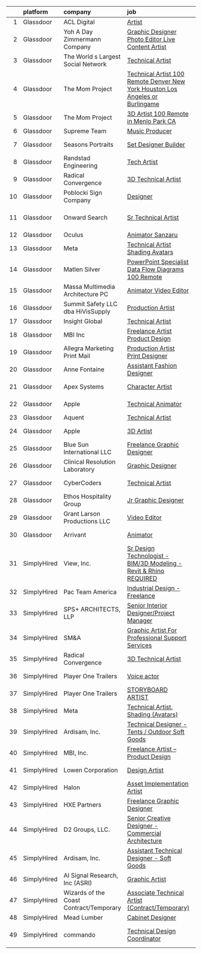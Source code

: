 

|    | platform    | company                                 | job                                                                                                                                                                                                                                                                                                                                                                                                                                                                                                                                                                                                                                                                                                                                                                                                                                                                                                                                                                                                                                                                                                                                                                                                                                                                                                                                                                                                                                                       | update_time   | location             |
|---:|:------------|:----------------------------------------|:----------------------------------------------------------------------------------------------------------------------------------------------------------------------------------------------------------------------------------------------------------------------------------------------------------------------------------------------------------------------------------------------------------------------------------------------------------------------------------------------------------------------------------------------------------------------------------------------------------------------------------------------------------------------------------------------------------------------------------------------------------------------------------------------------------------------------------------------------------------------------------------------------------------------------------------------------------------------------------------------------------------------------------------------------------------------------------------------------------------------------------------------------------------------------------------------------------------------------------------------------------------------------------------------------------------------------------------------------------------------------------------------------------------------------------------------------------|:--------------|:---------------------|
|  1 | Glassdoor   | ACL Digital                             | [Artist](https://www.glassdoor.com/partner/jobListing.htm?pos=103&ao=1110586&s=58&guid=00000182fd04d6aa9121b5018a3c50fb&src=GD_JOB_AD&t=SR&vt=w&ea=1&cs=1_f8a9a19e&cb=1662102329375&jobListingId=1008101620931&cpc=9908D8D4413DBB8A&jrtk=3-0-1gbug9lmdklu6801-1gbug9ln1g2f6800-1e1e6a7596bc3497--6NYlbfkN0Aba5oU64R_O9Kj8y6RMdSSFXuPwn88DcWu9IRDlipDHjxHIIFB0atBqVJ04z1yB38sNRUaQYWnAKEphvg7lL8lXO8IqVxt434Q98Gc7yrsNslHBsmIeBGPsUtenThiWrPmLMkW9YCqY3Q5tb6FPlv2NuSf3xHOCUjiliOOPcFCEuAxpymEIeR4hIwIZU5-Q07HVi_53RtFGiZHJfHbkYqMgILgDVGecQBTAou5--i-XjOm0uL3JzvwODQT1nqeBV4-LarQFBJfwuiLgMutuiSNpLq8V0ud0BQfKoiO1b6JI3AGKkWtW1-DxYPm70ADT0B5I9FqUJiiX8jqPWgAzd7GTCysMLok3jvG_pbD19YDDe-1nYDD4qmOVNeF08Ak2nzDn5S2sTdOqpijThNnfr1elkWdA2MyQQ1kpDYJDHXJ0BHvGahCGYTub_JTWtY31C9fBzktHc7kEhDF7uRqxJOcXHVwYZuJuA75Sfh913M96N71x0wkYTN8)                                                                                                                                                                                                                                                                                                                                                                                                                                                                                                                                                                                                                         | 3d            | Remote               |
|  2 | Glassdoor   | Yoh  A Day   Zimmermann Company         | [Graphic Designer Photo Editor   Live Content Artist](https://www.glassdoor.com/partner/jobListing.htm?pos=129&ao=1110586&s=58&guid=00000182fd04d6aa9121b5018a3c50fb&src=GD_JOB_AD&t=SR&vt=w&ea=1&cs=1_09eac9c5&cb=1662102329379&jobListingId=1008092127841&cpc=C4A69CCDBB3B9599&jrtk=3-0-1gbug9lmdklu6801-1gbug9ln1g2f6800-97c04bff3b3bab67--6NYlbfkN0Ae6Qmv8rNb3d5rEsMPL_plhvilYeiJERi7JqghURwQ9bq2mHgMGRGP2iYP1nqVQ_DIMryfs6BR5EyRixQCSfQQ1MuICmH795knzpaBdGJ9kSIKAtOkBBd-jxD4vAb_KigNpgnSCuBybEGJIMe3pDshcVyifdrpJZTLOeu60HVqNcceI-_ovfmS-PPqng3R_EFl_2u8YclfRaPhOcRC7aVEaznqteHlH9wM5-FfJG1xkiMawqBgtK26TbhzQ641l8B0CQ-rS9gm5nouloz_ulvSw5sth-Bv19Li1VCO5uPaNQvjDF3yeeFuBi_qybjDQyDqE1k5RYp9SOw6UElRICsxUSheNnTYJdv9giFhL6_Z6SNKQfYylpphELirsvl3zFX4ChCNAC191GN4bIC2II2a8UnUJpu8362AOjw0PmrBcd0wdy7bthaRjZv6bbs1ozrPe0tJLGqyFLZ8GFId1f1ObHoM8qnX2Xo%3D)                                                                                                                                                                                                                                                                                                                                                                                                                                                                                                                                                                                              | 8d            | San Diego, CA        |
|  3 | Glassdoor   | The World s Largest Social Network      | [Technical Artist](https://www.glassdoor.com/partner/jobListing.htm?pos=122&ao=1110586&s=58&guid=00000182fd04d6aa9121b5018a3c50fb&src=GD_JOB_AD&t=SR&vt=w&ea=1&cs=1_92044064&cb=1662102329379&jobListingId=1008088590376&cpc=B101C867B3EF2D75&jrtk=3-0-1gbug9lmdklu6801-1gbug9ln1g2f6800-ac709270ec9752f2--6NYlbfkN0DSgjPPcnEdvoK3uuxfISLALE6pB1FR7YSHOr_tSg5_QGIhoz_2VqUepdcKLBLI_zS0AWypoy2BMMRWGcqLxTe9PUqkKfTtlwC0MWpLKYhknSktIW-FboZrbDW7_7Kh_HZcAkLkZKl5CrxtjFQiH2m6a42lAl4G5_jvSvzTANVPFHlNshHvVWe8uEMImcpevNSZT8OPxARafUX0neAJXiXZPg4nHmSIfkfXt7MQh3vVZlnXWKDXeBTTP7WN3bMH74PsGG4b_KuDv7OZYV2m-fuDpjZMqYSNreaE8JwTJDuOTFuq5R6mJbmtO_mLFl2MDywWihsY7siMeOmkJOk4wXeHvJ0fLtZ5Eajl9q_iqRqz2DH5P-WmlZuDQTtpR1P1xVTFZbln0N68Z4Xv1Sl9xy2V13wEPdAV5rPHBLc7_-75wF4JSwrKy3KTlFT2ACSBjN-y5uxr5kglizA02c2XUa12huv3HFsiQI2PEO1zpQyYMTWmkDLg0gvNjxmXZWE3xrXfYe6DJj3tEML0WeJuJ4HzTqPpEzmoO-28pJhfBgSlE3nQP3PP5VXxVByi-lDH2kmC0y7VfWGB-RIj1rJ9Pcin)                                                                                                                                                                                                                                                                                                                                                                                                                                                                                                               | 9d            | Houston, TX          |
|  4 | Glassdoor   | The Mom Project                         | [Technical Artist  100  Remote  Denver  New York  Houston  Los Angeles  or Burlingame ](https://www.glassdoor.com/partner/jobListing.htm?pos=119&ao=1110586&s=58&guid=00000182fd04d6aa9121b5018a3c50fb&src=GD_JOB_AD&t=SR&vt=w&cs=1_2ba596ca&cb=1662102329378&jobListingId=1008086374102&cpc=FA84DF7EA1EC2398&jrtk=3-0-1gbug9lmdklu6801-1gbug9ln1g2f6800-def211a1335066d0--6NYlbfkN0BDp_epf89aHDQhKpPegNJQ_ldQpEFZQsM9OcONMGxWx6pU56EKHF58QjVdAUvn2gXbpX5DWfMJNO4kpapWWpE3dw2mRnYK8dMWuRa4JdVCszmjB7tOUk65xjV52BcSMEzn6JL6_0E-7pItqZZBZCKxa7CYYrfTKwGjmwminsvMnwzapH56UNRZoZbHfSN4uRwHLflIab6WlX2-TCAvd30YVNA52xG0AGscocELRzigp4lL7prr4Rj5ifqTT5zF8IgsHCPGGr7NZN0MZjjIyIedR-uuhkeqS_mF6yvtvEELzTtJUkziTmQgTNBOKwYR_bGJ4-JmXbbyuTaie7MOvrbB9AKdjF3OnvRwvkOfgSQ-5sOzDgR5_U-_RexhQOPYoi8Jqs2anAOa4whfm0ahcbCGXkpKc65cqnfli-xs8AZVfwsfBj1WCKJvg4_z-afWcVa_IrWbCMfsG08DKz4WbF6KoSwRUz6zLDpPU41Skbupz5PBdY-3Mbgt_4yFV9oXCdaLJCk0UFpMNGevEjUy-cPDJTkMbxyDyU-fCye-tNC5MB0maj-6zq0_WoK3P5IlYu8%3D)                                                                                                                                                                                                                                                                                                                                                                                                                                                                 | 10d           | Houston, TX          |
|  5 | Glassdoor   | The Mom Project                         | [3D Artist  100  Remote in Menlo Park  CA ](https://www.glassdoor.com/partner/jobListing.htm?pos=123&ao=1110586&s=58&guid=00000182fd04d6aa9121b5018a3c50fb&src=GD_JOB_AD&t=SR&vt=w&cs=1_b8b98a36&cb=1662102329379&jobListingId=1008102377815&cpc=FA84DF7EA1EC2398&jrtk=3-0-1gbug9lmdklu6801-1gbug9ln1g2f6800-99a50386500b7120--6NYlbfkN0BDp_epf89aHDQhKpPegNJQ_ldQpEFZQsM9OcONMGxWx6pU56EKHF58QjVdAUvn2gWCbb4iPylPCb40oRhLObA73Dzu5agUhwv28ctDaCesusQE5u8OWuwSsGbXFNG0CPuPg94BiiADrz4s2q0aI9FZ9835oNsExqZZ8uTkojmQUmQxAXKV5mgUM9v0GdqhdewuEuUKLrQfsxHMKHfH79GKU1fXNAE27v3n9PDbxWvCtJ4SOWd-gwiptyNRvdUSKYydnQbLanMFQJnBflEulP9iiG90HzaaI8zNpHIHSgL8BVEaTpp1dPoIw_OcEo96JjS_V7Lg_di95Nn0jfzyJzIHXsMWJIQ_q0ixsDhilx6JHz1rbd2771kAxjCVOtbY84bKygTPIpHyQEWpKjJNlX-RBtYaeTtM9CQWM-XiC370xJ80PA-WzXUqNjlUCJsJKHDjQ6hZYQfvZSQ1ugAGZpNC_YKj7YUQgh-lhbq74-2V5_QwfDQC4S9TYZnqa2TUqSQ9ek_ij6wAYBJQ88BqrRmcIhkIu8nAHH3F9ixDBUR3a-qaQDzAssJmxWs6bpIBz2k%3D)                                                                                                                                                                                                                                                                                                                                                                                                                                                                                                             | 3d            | Remote               |
|  6 | Glassdoor   | Supreme Team                            | [Music Producer](https://www.glassdoor.com/partner/jobListing.htm?pos=121&ao=1110586&s=58&guid=00000182fd04d6aa9121b5018a3c50fb&src=GD_JOB_AD&t=SR&vt=w&ea=1&cs=1_1d37948b&cb=1662102329379&jobListingId=1008097702150&cpc=8795CF9063CD573D&jrtk=3-0-1gbug9lmdklu6801-1gbug9ln1g2f6800-dfcd48b37307ff4e--6NYlbfkN0CD9h7rJ4YxeWzvZ2dje3pbX0R-62H51_x_-Q6aetH_bjKGl2NRlYEV_3Tq05FzPGUGY5lgXV1mVrD2A0FEPkYl7JCxLnE6B4D1aTUprn5NmZbK5QBwQw7BR9LxC0XmtW01i3nTa7itxPyBxrCydSmthd2Cy16e8Q6ENpGPJcV-HTpfgfPA-fekWeackzktsO9PM3nmXig2PQp_qeszFaYqHIc98GaSCYiKspeAyX8dzKvMSQxQMBo0Fy1WS8WPab-ifOZFtes7Tcdiona0TmFCrIJ-fl1G263RM8GrLzwJ3zKVljr1mT4FabrnWJ7N_LPkIu6kBWoFBHNGbkq4VDeSLp_dlC8SsuPrBMm-45AIszOR03ao0skN7uZNLMoV5xw6eJJSzd7b-s7d3I8y-3gZTExV1mGvJtBTcDdbH0Zsh85dcBtDe--Ej61JD83E10t9Mqr0EdPKlhe4EpZ4GTaOwowX9zVzjRfMKDDXyrBKqg%3D%3D)                                                                                                                                                                                                                                                                                                                                                                                                                                                                                                                                                                                                                     | 6d            | Remote               |
|  7 | Glassdoor   | Seasons Portraits                       | [Set Designer Builder](https://www.glassdoor.com/partner/jobListing.htm?pos=115&ao=1110586&s=58&guid=00000182fd04d6aa9121b5018a3c50fb&src=GD_JOB_AD&t=SR&vt=w&ea=1&cs=1_ecef0b9d&cb=1662102329378&jobListingId=1008105870363&cpc=7AD1D84939BBEEF3&jrtk=3-0-1gbug9lmdklu6801-1gbug9ln1g2f6800-9510fc66fc825836--6NYlbfkN0BzyIYrTMR_AjNKh_kvAG8N613gtHPANQ3sdLTkrtBd-xoNshQoLJljhiqWwQAjqLfsS3kpSkRlutQt7hOPAxWUMQHmj3oeUbH-SCSxPqns1oa5kaup8KMNxlx69UOJ7uJ2hj-rF_PPim3OTR-PhFo0rvDTUF1KX0eU3iZUzCbAiZg2d0_F7j74xDjUjVAK6ONeVTawX-SOGTjxZicnMYPyotosyx7NrU1z2Na4ukmelGKhBv7w-Xb5nqzCxSNFHLAM6UDJQnz_-ob4ugENu_upnytBKhVGN8NMM1Z6yn6EWhZ5I6M8nWmVr-Ma_JVqBzlgB90X9UZexzHgRIDAQEig5s1Ui_nVvIEaKZL-_N43wv0B2vYd0oZ2XOsO6be0rrgNOjZLJJ5D2VHh23qpu9pExb-rZDiqtqgFwFGwvWz9JJjy2JswR40-gJk6Xy07mn172uB5V-FfJztsOfE8GFE8InEnqYwqvlD6ZXX0mjbtA7YtbDwndwG-n0ZD-nfw0E4%3D)                                                                                                                                                                                                                                                                                                                                                                                                                                                                                                                                                                                             | 1d            | Sacramento, CA       |
|  8 | Glassdoor   | Randstad Engineering                    | [Tech Artist](https://www.glassdoor.com/partner/jobListing.htm?pos=124&ao=1110586&s=58&guid=00000182fd04d6aa9121b5018a3c50fb&src=GD_JOB_AD&t=SR&vt=w&ea=1&cs=1_8ced4637&cb=1662102329379&jobListingId=1008106187848&cpc=7F6F94E2229B3AB5&jrtk=3-0-1gbug9lmdklu6801-1gbug9ln1g2f6800-f366e541930d1bd7--6NYlbfkN0BDx217eft1lC7uqItkaModCFPNh_e0lnHdKkvEJecXwu4gIqA7CFTnvSYR8MShG5ZcSLjw79bpDEyNtFCh2lV0QKEIGPyIToWzUngx8TOqu761sETHLhm-p21WDsfE3kQbaR7Ki5QDKtuBQwSuqmlOkcWcOPtosII78uidkQeCd9wgMLZ_Tyso08XOECS2IphnRI79uLAK6FrwnE9S-ICJmd-4RrHDc-SahAucciAReBSGZs3SusvvQcktYSH66C181dY1O74oQT14tbci3zKa24DZ01_m3nCUe4AQCn4asva_3hPktzR16JOu8yWEx4p_G6gsvMClhhGlC7bJj9pjg_mFVBk5WjxMnDLSKNg-OPkiv9zjLt_0xfSMP4QPVXfy-ZR0pvt7Vs8I8Jb2OrsIj63YLowoQ0CWjKawUexfHvtdHz0DwKozMqJbLUm1CbyUGXlgBHVT06Pcke_ni44ZuPthUmmGmCctkEay44ljXDntjmw0QDuk2LphAw1Cyok9_xKxsq2eTNzvI3Issq56pL92fZGayw--72ZvGPLpqHbeXafrp8x9cz2G78bRkhapscZdRw-X8mE5hdPtUGQP4TyLTxSLCHqiQel24GMHMlcTGLsEDv-o)                                                                                                                                                                                                                                                                                                                                                                                                                                                                                    | 1d            | Schenectady, NY      |
|  9 | Glassdoor   | Radical Convergence                     | [3D Technical Artist](https://www.glassdoor.com/partner/jobListing.htm?pos=101&ao=1110586&s=58&guid=00000182fd04d6aa9121b5018a3c50fb&src=GD_JOB_AD&t=SR&vt=w&ea=1&cs=1_87daf9aa&cb=1662102329375&jobListingId=1008097066658&cpc=8A61375D2B69A28B&jrtk=3-0-1gbug9lmdklu6801-1gbug9ln1g2f6800-a7612d726cf5865b--6NYlbfkN0BzyIYrTMR_AjNKh_kvAG8N613gtHPANQ3sdLTkrtBd-8IxFHTpUoltyjy1tpNRjPPxFEkWYV2Yxc-eV4StwXrz5_Po34-jnnJ8neRkcOOMurvGINYfxWdOjrt1Sh_fj-QrliwDMAMgMGKSZ7qj4Jr6xrIa9tka9VuIljn4xbhiNJgbZE4PjBggu8sVHCNB-g3eGfHSXYlukIvSQ6NQ6dW_R9vt93MbT5DBVWmx0kVahz2cwVwiltvNP5mQT2x-E96dsbT3J2tXgZCwI83sj0Kcf3CLr_GScbAHij3qvTErE0m8YphWCLRXcUvtuJJhXrQEBOHZfVK0DOFXju2rHOVIUHQQ_tP0bPBTOTZdDwAe9DA3VQuJHFSoI31SqBfb4lGhHeQ8iFQvQFynCDJynCAOIwWiOla4EhFRcnrWYwBsCBuVF4T9yReeo_nX00TwqS7E9irAOs33FYpZu2sCn1Z7-2W9Kp_axYbc8mg3J2vsPUcObtWJ-x9VeN5yOVn0xAfQ1ywTX9Yw4g%3D%3D)                                                                                                                                                                                                                                                                                                                                                                                                                                                                                                                                                                                | 6d            | Herndon, VA          |
| 10 | Glassdoor   | Poblocki Sign Company                   | [Designer](https://www.glassdoor.com/partner/jobListing.htm?pos=114&ao=1110586&s=58&guid=00000182fd04d6aa9121b5018a3c50fb&src=GD_JOB_AD&t=SR&vt=w&ea=1&cs=1_15dab37c&cb=1662102329378&jobListingId=1008111668471&cpc=87A0A889578C8297&jrtk=3-0-1gbug9lmdklu6801-1gbug9ln1g2f6800-fcecea5eba10ca9c--6NYlbfkN0BXCZV-KRzhMLlxAx6izDqEqkl8bWjSU7a2fiecOAOOEAZ3HWtV-ZvR-Bk1CAb8TPxH3hvI8G_kePG1n-W5miVeRDlxudDAjW21b8MzPfnnQCVfJunfwDA6-UP0zz9ecMsEBzf3WghuNrGXZGEN9E-zcatb9Thouh018oYnmj8uh47G1Rt3itXvD7PrLtkU7CRqg6ZoeRpPN0WFUNoHfENxLDIAxnOK5zD7YHRSKkxhl7nzBlx2RywSu4LozfkY3ZrYXKGsOxjtcuR44GrNLTKgf3yKsl_Xh3yOHlwBHT_FG6Eetc2F4nvCLr3aAVeyBrof5HJUwIO2YEGjtb2pwOowtglqGN9nYJ2ohklJPskxmeTLMKdCfMQ5ea_M77uAqPqwlOzODuxRtSrSJpzUBax6Ht0Ic39kykPDIcVU9aiSNM5xetCUdvFKq4qQHTwf1TQVe_acJ79Nx85DjkwWgD0Akyrlfxlm3PIBErqjhGO9g1b6F7sUCmoCW7IY4aJ5rP0%3D)                                                                                                                                                                                                                                                                                                                                                                                                                                                                                                                                                                                                         | 24h           | Orlando, FL          |
| 11 | Glassdoor   | Onward Search                           | [Sr Technical Artist](https://www.glassdoor.com/partner/jobListing.htm?pos=126&ao=1110586&s=58&guid=00000182fd04d6aa9121b5018a3c50fb&src=GD_JOB_AD&t=SR&vt=w&cs=1_23f55d77&cb=1662102329379&jobListingId=1008093087405&cpc=32EE424DE2B657EB&jrtk=3-0-1gbug9lmdklu6801-1gbug9ln1g2f6800-e069c3bf962321bb--6NYlbfkN0B7YoEZZ2QAGDyEGGmBPAUWSHc1Mt3sMCn9FehKcWA3w0R0aH9tn_iPRcrT6N-MqNR_QBq8mLCFUF1l1maZCsb1MA1EKVGdfW6OHV6GOKS82Skj1s5qDcqUZBSvLsabV09iU_kUm5S794ae947XfUuEoN8Val-Pnope539mSKyswMI6PzexybTQHCh6dlh7foiDj97DJdwqoI65lhTfGKSNLRU5KsGsO91SfqxfuLbmuE-twVkiqccM3akLgT728LuPVmam-NB-RrEX2IfqvAlxe1WhBeX6yLv3QSVN3QhA7UhMV6wAx-r1Ytnt8W13gAmUQjtvTqX8a7coKdRRcfOT9nmDqJOiQdAsN_U6pQ5EbGURIF3elFsvHYWweE0KimR0p4OJRHslBSPCroO3BquvyhuAxXrag81Wt4JgmYI04qgwUFmXu2eV_KBeR1f_JylIgAd9zIySJwQlQFEAxmTdVe8gNSLCSNSQWc-mnVPdFHLxgqqS4c0hwXsHjgRrom7yW_CrlCJo1XxKY1D7j4fr3fcoryf4u8_yhlhmalFCDbKXBuL3iu90c9omCyPHTwm-MiF8zm1Gy7L2tj-OkucVUqu0lXbj8Up3Cg2dZviWnwEaBL68QJ_I4kWqyeicx9Gesyqz-gEW0Ovn4k3gStPf2SwdrAph9EUk2HuThxd4CdXjm_9ozcsN8ODzs6nk44HcMS0IrMSOUDYV4PHISibdWC0eJoA_4RXx5oUo1fcAcLSHJh0C8P5F3IkQ-RU9igvc7ZrVIB7QSjHcF1SqSDG_HbmPPdFYjO_IGDQpAJ7fs07E0irS3i2xe_WcQrJ4ovCrGblu0XHuPDJPvDEGKtUTMzKnWFPqBVF2eHNH7d0HN_fgdjzVSDaBDbKdiEniE2oE_wNcHUbUXPUUh9p9NVN0kQ5Gf2kvdWeKPN6GlbzXZ7vCrvgBdAZlnPDRRZhvInM_NTy_2KSzLb0ViWJu-PtXHqdAH7nqglEO3je1E9BrkQ%3D%3D)                                                                                     | 7d            | San Francisco, CA    |
| 12 | Glassdoor   | Oculus                                  | [Animator   Sanzaru](https://www.glassdoor.com/partner/jobListing.htm?pos=108&ao=1110586&s=58&guid=00000182fd04d6aa9121b5018a3c50fb&src=GD_JOB_AD&t=SR&vt=w&cs=1_00ec9c53&cb=1662102329376&jobListingId=1008107989369&cpc=9DC6E4D8324653EE&jrtk=3-0-1gbug9lmdklu6801-1gbug9ln1g2f6800-75245e87e8db6e8c--6NYlbfkN0DYl4UJW4r1Vl7FEn6T9F-rD9lpC-0oMJVSiWjK_MGUd8e8cHXcpv6KPyjLHZEfqkXwCrjci5IV6ZLm8kPtj3tr1HGtLjURCM6O00QyEjX0TGIouoQRA0h3IAyy6vhZyjWtYu8gn9rv4Bk44rb-dFTX5vcMkCRXyjuQ4w7-7ua_Nr6FAN2nFnxsTn2pw6Xn22NCKxut-gUcDb7v5s2hpcemrpCXND6BKuuCyTLSUOAWBg_IhIc0WKD-uxezUaBPaYjhIGC3hCtOM-7vAsvNtKVsB6dlCT9Qy-_kfqHDbPDUom6bDCo_z1lI-rjKriIeiGQWL9BFivEeLP10ed8M9aOELCFyvPn-wZIB9mq_LcXPvS-t_eKg59g2pS6s4Rz8HgBgflGTwi1xBES2h0VPLMRBBmS3O0F91PJEk_pIEKi6ipVf-QXDmuuWj91fDLKEgUedo9c3jV8D_b-PBspWQ-4mAA6FZlMySTfg6owWt6liLLzT5lfrpnzu7H7pbjDE5TMfgttdTeg2K6smXFcMvyUQvdOsiDWV4GwKTQ_44MaoL-rntVmgnqJTBlwrIIaQKyYOzGk8WK6FrFO0MnABsvAZ0DnKxc2abqr1-3M65HMRD5E_zxC7zCxomQ92rL12GVf_-Vh5z-eMrwF99igQ4h4juJ7YoUfgZFh_asGN8BOJq6G294x98Ex4KaJjDl6eR5_lhES-pe0SvZ8rSzBPuzgdDZyUMcgaJfi2kr5lETA0yxxpbyKzFMuGelGteY3bf7ofKxzz4r_OAtAfKUOLqNb5MGYku0B8S-qj-oWTkZhWkbDJ-wAXl1tiaBX0Lp6KOrwf_6LuD-1JBRT7_K-gk2oCdJL8wH8Coys0lpg13VqpjRmmF74ulasLb_eFgZW6LTfhfz92y8kJhhcSiBdHOZt9CQI0-sjisboH5c2qg0EwdEXnlPL7bWAf82utTOkBp5v8dimAn2dbl-t7NMfpJUd-hkockT5Uaj-M6tvIXeOqYtTTVZPGCR3WyFJLXtEPB9NgsEBfgtqZr_bT0ShBUqXWGLMLYfHFaa3F6J05Ts27KBcTx6l2PZKc)                  | 1d            | Remote               |
| 13 | Glassdoor   | Meta                                    | [Technical Artist  Shading  Avatars ](https://www.glassdoor.com/partner/jobListing.htm?pos=104&ao=1110586&s=58&guid=00000182fd04d6aa9121b5018a3c50fb&src=GD_JOB_AD&t=SR&vt=w&cs=1_018e8a27&cb=1662102329375&jobListingId=1008104919858&cpc=FD1C1DA32C38CFA7&jrtk=3-0-1gbug9lmdklu6801-1gbug9ln1g2f6800-f15d80185ea8b6cb--6NYlbfkN0DYl4UJW4r1Vl7FEn6T9F-rD9lpC-0oMJVSiWjK_MGUd8e8cHXcpv6KPyjLHZEfqkWmIihMCJXc31fMADfN0gJ7IUkPxhTp1nyQtrbvzomRIl047Bd7eGennDhYyBKwa6LFWtvklSdcE7P7hOAfvItVNb7U6znhKcTIS6fI4UQgWLG352V_IizaADTTqeeBU46CHtIxToHsssgEjn0arpun4pIzUKwDzyU3zT0FzyKtwaG5dyUe3sD7Hatmyyecgtv_x3bNX_VsSGFGAXgeDGc3oYNtJXepKTj8FnjHn1u2HmyVxs5XBWiXMBfk2dUHiYY8VWuRGLGLvpXHpw4fA4FQfvW70qUPydj851-rfQRKhFi6wHKmHzRh_oHX9giyqI-l3FDjGQTpUbx7_s-R9tERFSfJrzydza5I9pT9hdX6NZcCIYfk6QC80G6qJDiS_L2ldbKaT7_v8MT4b9TSYJvPV7lN3FDzyyhR6j9NdEU3AeyGPUFOnIx8JuJwYiIV4A3XaJqrTO0R_3WW5EUnL3BMi2LHpMgtxgH5ZPW3slRwqDLuPqHF-DY8uUtEs-o6yic1SawB4haZXGgFsTQZU94rgM-OT946x3un-IX7b2F3S6r43MsBS97pS-fJj82s8dwqzMzYuBPcl-xCZ1HYv8iOpNV-NTKqGbSt3Lm3fIE_RA2VYZKis5cjkNzo7elv8kWrKRY6AnfhRTQOXjS7PsFDwHFvo5CALH2XXBPDh4tabhL-nbEAFtMaSLig85D8kPD-fsrlyiBaIiO8ffeedSWrD3O6Pbn0sGYiU_eZ0SAuuhC_WoZYA94xPRoTdlXkdtxDTXVWu8B4wg9gOELKgn9pZl8KWmNknbY8sAa1jF9ucxpsdQU7RnwX_KfNK27YsSwAWD_0Wp0vxdI1c2LRSX7uWQ7hfC0f6urKs9S2BaWk1qAW3BS-2hr7OOKmEyl5MB8OqYq0qS61KfG14Nz3UxnOjZZibIDkX_WnBCAOcpFWwbPaLetk1JLpwtaKHNZ4HJPzGtlKYS1NnpD8z9W_6ciCnB99jrRhcSlSqtuJnRdL4HaItHGBNec0) | 2d            | Remote               |
| 14 | Glassdoor   | Matlen Silver                           | [PowerPoint Specialist   Data Flow Diagrams   100  Remote](https://www.glassdoor.com/partner/jobListing.htm?pos=128&ao=1110586&s=58&guid=00000182fd04d6aa9121b5018a3c50fb&src=GD_JOB_AD&t=SR&vt=w&ea=1&cs=1_1e12f0a8&cb=1662102329379&jobListingId=1008111947799&cpc=FA84DF7EA1EC2398&jrtk=3-0-1gbug9lmdklu6801-1gbug9ln1g2f6800-eab16866fc9fba4b--6NYlbfkN0ADTliTSg4K3aDxe8vkHVVj5ml6bx8ND6Ab8oliGx3AtQak9O875La2bFZ7Jqdg5u1hR0ihtLqLktPYrQiowh77RCG3FAjsIf-2PZJZy6EJMInafb7bSdZVoH8o2-4b7knh73t0ueW9YDnYPdD--61Kp3l6F9SI5YvNitKsuKWMbzzzb36HDkdMdWifUm3deedFxCdtNkIFkodyvYFlMZGCCbaM8rlLS_SvlypzIBwdnhjkxkNaJHr9jc6TUl_BqlLF0GJraxWmBDzb5r-gsMYc4t2VNOxJQjfmoRM4oNtiv_vRM4NQ9eO_oehPJTilQeixoiwptjxSorfQCTgBQjFjEcM9_Qx76DrVmOS21XMz8YZhU2Fcp4yn0WgmSCuMa59-Eeko2lz09w7KYEYs0ZGQoX_1p_evmmFYWzH_6qrJ4jQ8-6dM2nFlTdtqgchPXO9GRBdPadj_sRy6dd8JObr5OVQ3ty2yKCtBjlle7v-CxA%3D%3D)                                                                                                                                                                                                                                                                                                                                                                                                                                                                                                                                                                           | 24h           | Charlotte, NC        |
| 15 | Glassdoor   | Massa Multimedia Architecture  PC       | [Animator   Video Editor](https://www.glassdoor.com/partner/jobListing.htm?pos=102&ao=1110586&s=58&guid=00000182fd04d6aa9121b5018a3c50fb&src=GD_JOB_AD&t=SR&vt=w&ea=1&cs=1_b594f95a&cb=1662102329375&jobListingId=1008104165105&cpc=A2427AB37E1672F3&jrtk=3-0-1gbug9lmdklu6801-1gbug9ln1g2f6800-b43e86e54e30cd57--6NYlbfkN0DfT50k-6Tttde15Xft-J68fYcmkqzh-Io1KdUV8tYijhztk3maBxhvwVlFoWX-B8ws7zdGOu-pTKNBbKybMxEZ5GYX1LmrB6FCfZHm8yBqaRexsKfzf3gz0ffAqeS6TUyIaocru42usdG9PwGBeSIigFd5AaPO9fwpnGkRa24qOjxnYwpnsyvjE2zMmhKviA9UfWtFy96_4bDhtWrOqVUMw6kMcx5umOXly-2NDBKAlVdtcQVvSgJ_zYTHQ7Ga0DuAqVWnaWsj796NLzqaYHeoN0ahZPoLZEGz49pbUQ0nGnpI19DIFabNgTn7-UxEp7Za6-ok_39GA7LhjAD0LFO-FdL8TSdl44GBejxXzncHiaa7ym_YUzzHgMeUet6Ajd7xmzacvhhD1x9VjDgX5cErAlrB_7zKLr0dIHqz8G53d1Xf10HzBFwgNJ0RNbtUMGS6n1D6DDWc--12waicxa264pz8RkQeh6oGjVpA7Mgml4WvlFA5nDAAs-ppnnZxLqseKLKeHcApCA%3D%3D)                                                                                                                                                                                                                                                                                                                                                                                                                                                                                                                                                                            | 2d            | Neptune City, NJ     |
| 16 | Glassdoor   | Summit Safety  LLC   dba HiVisSupply    | [Production Artist](https://www.glassdoor.com/partner/jobListing.htm?pos=107&ao=1110586&s=58&guid=00000182fd04d6aa9121b5018a3c50fb&src=GD_JOB_AD&t=SR&vt=w&ea=1&cs=1_13bf21da&cb=1662102329376&jobListingId=1008106889636&cpc=973E6D846143997F&jrtk=3-0-1gbug9lmdklu6801-1gbug9ln1g2f6800-bc110fdc10915334--6NYlbfkN0C2ruSLbldHgJRxGqX58M4ekFWuaOJ1Xy3nZgzYPyc2K37hwv1yneRTfOEHp94mn57EHpenAjb2BOJ95WFGFlqswY_pODs7TlC1_Gve-01pPPay1qsh_0fMI7cKRpPfDpc_Te51mj40z9S4jY1ovMlUSt8dv_9dBy7r9a97gCmHoO5X2T0R7AZjar_N87aar5Bu811PtlNTAZ3CIO5Ke5sjZ_-_eOM7HTOWyWmvkZ-OuJkt1_9uZmL65p38iCWf9R0eG3cA1YyZZR0LlQz5goFM3TQTJgahm3yuqlV8Oph92lAD3KnitP_Ec8blYEqBW2CpEs0BLIeOXJscc8B8iF0ycFsm5l93xam55YuJheeALUHltpxFjI6TQNs00BjLznJshpNB8UR5r9t2l3cfmAC_9x43EwWY7fskpo_CBA5s3d9-ZmuGleRoc1C6FjJu6oYW9H58E-mMlr5bWT_cCzD_E974t0UXNpvxUfjQeR3bsU5Suv5lqLab22zFNJTnuopN3isoDHy2cA%3D%3D)                                                                                                                                                                                                                                                                                                                                                                                                                                                                                                                                                                                  | 1d            | Brooksville, FL      |
| 17 | Glassdoor   | Insight Global                          | [Technical Artist](https://www.glassdoor.com/partner/jobListing.htm?pos=116&ao=1110586&s=58&guid=00000182fd04d6aa9121b5018a3c50fb&src=GD_JOB_AD&t=SR&vt=w&ea=1&cs=1_77b9211e&cb=1662102329378&jobListingId=1008089017679&cpc=1CBFC3E34E2A31FF&jrtk=3-0-1gbug9lmdklu6801-1gbug9ln1g2f6800-a7fbde667ab2a6fc--6NYlbfkN0BKkHZu3wF05EeDimN_p6sYpKCMArvwa95YdH7UpkaBCuXZAtggzO9lGKJZ-EjBDGEdbzM3gPxmlHuICIvOs2FJwMgv4uDhyZtWA_QXg6qexwF2Un89w_ZzG1o_phHsJbMCWJ0eaglmcYnIpDVJcUYPOdMFv_0U6dWcDoK4LiIZ9RnNRVmPJZ3cBoofKbpM5IrSCfBRK-7tbkszgmg_oKAW_IqEXOT9nnzvS9bHZIAUGqRQTF0e4DD8_5c1tizdZLKILXM6zpM-cpTJwo8tXUDrbUyYAgecJak-fbS8i8xzjDJMjX1w3-et--xXENd9zvPeUxmmEDTpNAccrpTSsdPJua5XhUlBw773x-9lU5jlSkEC8VoUvAbmBwtyfTmCjCx6S_FHW1PxhYbLrKjIOVaPgS_U9Fs4BpMCdrcKiYYCCSm_5RM1p7zqs8gJf7m_VZE8oHga-PB-HznuvYZED_DAeMhttFN4fbZmbmZieev4s8ryYtkutSnk0BLbxYCeWuo%3D)                                                                                                                                                                                                                                                                                                                                                                                                                                                                                                                                                                                                 | 9d            | Remote               |
| 18 | Glassdoor   | MBI  Inc                                | [Freelance Artist   Product Design](https://www.glassdoor.com/partner/jobListing.htm?pos=106&ao=1110586&s=58&guid=00000182fd04d6aa9121b5018a3c50fb&src=GD_JOB_AD&t=SR&vt=w&ea=1&cs=1_6677251e&cb=1662102329376&jobListingId=1008101580326&cpc=A65DF3A704A48F9B&jrtk=3-0-1gbug9lmdklu6801-1gbug9ln1g2f6800-b7633cbde1c752a2--6NYlbfkN0CKNvdBtBh9SnuMcnkEvhJOJZTsmZHyY3ybnWicrfIHv0JKM-AL0T01z6wV_cF8x5BYHsZW2gwamY4tui62QNR3-4HyR2sZc9I8SHYvoPMbcAli6EhPoEUDH6zGcXrnjKGNwKyI0HBwDbgVDHQMfVYV_2ygCR8nh0wSgGQx_mOkUpiBJWQ6Ww-MpQAYbOpIvzyDQacY8kQrgno2O8Z9_tHKf4j2WVNWzIX-jHidTvfl_XoFTJzHFiy6BsnjHldDg8mkhU5RssROR-Bs-p4MHmd3vE9fdxEwQqHRJH0-Iej8-lOOidDi2B-KqjFIOYtnLqsBkqtEqlzuHqIEYXgn_s-Gf83GLRNkdY0rpLqCF29CKrsYBIllWRjFDwYE0gxg_PE62XM7cvOW8hYBpDjwfojVQj6M6jbTuxf585Rk15gBaR8e11eZaHsFzEo6Yyqhi-fbsIQ7a0JkarVAtKOQTnjT_mmlbHA9YMlxqdX5B_CjX_kzNnGB2ZG0f_0cKcBD7D5jCxHWjph0Aw%3D%3D)                                                                                                                                                                                                                                                                                                                                                                                                                                                                                                                                                                  | 3d            | Remote               |
| 19 | Glassdoor   | Allegra Marketing Print Mail            | [Production Artist Print Designer](https://www.glassdoor.com/partner/jobListing.htm?pos=105&ao=1110586&s=58&guid=00000182fd04d6aa9121b5018a3c50fb&src=GD_JOB_AD&t=SR&vt=w&ea=1&cs=1_e65e70ba&cb=1662102329376&jobListingId=1008106361715&cpc=D39918EEEC7506B0&jrtk=3-0-1gbug9lmdklu6801-1gbug9ln1g2f6800-3263a07095eaf662--6NYlbfkN0APToHrk7ILONyRglvlT3LJMO76dZGJsKlG8WQjsY8CqzJJDeCOMXQi4vixqG5qP6aga4NEBPsT7T66fgRb1qubvyeUh8nFP5P_QBPNOuI9w_bCgZxI2LGfI0oAzBXdwoeA9oP1J39Roo-gZeEhJWN7z_iX-7VQ45eKwsBkCNRyO7VtMcEWWJq2RaQTz-agZp2OweVDqIGz94f9YRlBJfJnMBjnH5K0ycoSLxtmCuhlgwyzI6YqojIamCB6f1MEjFAt5P6zd3n0s9k2sJtjZT2TvnihOMp9mf8Vr1OHtTpq2VfBgt5CASs6nBLMyygFHe0z7QHppluKlXv3Y2PIRDWYPVbkkw3K62Y4ZmD_jfJA0cDdpwG3lFfd-d-kCjNa3wyylEWQ6hHZpyQrSP185U_3ibGnkSjobfuI7cjCcLfRXJnBrq6osFSiKmLv1P48XmyIzLd-DP79wOk_KoiEzn1iWlAIkAMxkXWOVz5qRQ1tr6xIInjJaH7JLGlDjPwvNdFk5Ve3bL5xNg%3D%3D)                                                                                                                                                                                                                                                                                                                                                                                                                                                                                                                                                                   | 1d            | Portsmouth, NH       |
| 20 | Glassdoor   | Anne Fontaine                           | [Assistant Fashion Designer](https://www.glassdoor.com/partner/jobListing.htm?pos=118&ao=1110586&s=58&guid=00000182fd04d6aa9121b5018a3c50fb&src=GD_JOB_AD&t=SR&vt=w&ea=1&cs=1_82f9d4c1&cb=1662102329378&jobListingId=1008110354817&cpc=654405A9B1E0A9F5&jrtk=3-0-1gbug9lmdklu6801-1gbug9ln1g2f6800-651200a2d9063835--6NYlbfkN0A1yW4rVUtORymw55mWH2MRd7jhOoBOAz3YZ9XiYGcR52HGAZol1zhF17ueCYP6PeEeXklCXoDQx7adhtheTKkThW36HS5HIuP7Swqzxe50xl7TE5xko6zE27nGpm_RdqSXr0GNY9aQXO-X8BaHRKxBy1jYGFxPsAZfw0BFjKKI4xBVe7cTOduGdpPoxhAGR_eD4dCf8aiT1Vu7TKnZEZYAOLzJZADMnLpqkp93-8EP3uQ28kd26KlzdtwyuGNGCaArZtJ-rZHHQ82txUqiMv_0ex_5B3VAQuzoSnZk-a9p8cDaw_HR3HtV7Vmwo7LwKJ2EEaHlrUwkebC7wjJiIrfxGmFlFZMWhxay_uBh99zEpXzxTscH92dm8xQJnTgijMgN1U11RgNN51ZUv6x1dCeOXTMe2XYQuOewIN_TqBJOduWNJ4CtiSGNJnKgta2sDr46VLkEho4_vDb2mAQFCEXV_X9W_WTOOgfT-kwn20uCqGtX5V_Qti7q9URwLa6zJEw%3D)                                                                                                                                                                                                                                                                                                                                                                                                                                                                                                                                                                                       | 24h           | New York, NY         |
| 21 | Glassdoor   | Apex Systems                            | [Character Artist](https://www.glassdoor.com/partner/jobListing.htm?pos=130&ao=1110586&s=58&guid=00000182fd04d6aa9121b5018a3c50fb&src=GD_JOB_AD&t=SR&vt=w&ea=1&cs=1_5d94bc96&cb=1662102329379&jobListingId=1008097719675&cpc=6FC5BA77C9A4CD78&jrtk=3-0-1gbug9lmdklu6801-1gbug9ln1g2f6800-967b45367f948e99--6NYlbfkN0DqWjE27Bj7wQp7zwejGyju2OyxUuq4SEucXSyN07WCWejYvQmJsgF2DYF8Y-TYieBtO9Fuiu0neOW4RhmIKIg3-EVwkTh3DhjKIbAXyj4m-mSde_Htv6Su9ibIuD5ujlWP6W86wL5eYYYaW7tz4jSwpO5PAr4CfMs1r1RiN2gTN5-xb5eJ-3ham-wwROP8RME4Wgcz6ymCEi_XzMlnMdS98tSJsLFtjQI7FCk0lXMaGKI-O_4NOkIvNA_3x1J95VzPqvWvOU4dKiPsYhgKdfFfKD3t2r07otfU_7yrX9_oHu9XCT-n8KdgWFTZGoNvoqV87HMB6bBi0LR12Tv6ANN7K6-SOKQd3qxLUzolEfacHsUkgRm5XOQsbFYhup2zuKz1UJy0iX629vk6pI5ekBAyabbyQTpw2N8QdsJY-dOl1Chj6s3zSbZHUC0YcQPvJf5jPFEoswKX2JCnw9nurfDKLHFtuODSA44H9l0e4SmLT4tBNlXfTzILsMDG27YmLXd4I_LtQtcN-iRwu6W_8DnxclYv0uv-Kn0fDQ3qerXVG88Ppmo5UQVFCeqopYNf5KctTrus_fu_9VplcjDHadXTsVAfiJ8oO7brkabZ74C-AoYNd3oovViF0obGNsloWqB-n21kbRktGQ%3D%3D)                                                                                                                                                                                                                                                                                                                                                                                                                                                   | 6d            | Redmond, WA          |
| 22 | Glassdoor   | Apple                                   | [Technical Animator](https://www.glassdoor.com/partner/jobListing.htm?pos=109&ao=1110586&s=58&guid=00000182fd04d6aa9121b5018a3c50fb&src=GD_JOB_AD&t=SR&vt=w&cs=1_bfb4e5c4&cb=1662102329376&jobListingId=1008090134176&cpc=654405A9B1E0A9F5&jrtk=3-0-1gbug9lmdklu6801-1gbug9ln1g2f6800-ece259691fc1a187--6NYlbfkN0BvKrLyj5gPmtZO9T8euul8TCxuuKNOtzRJOomxnwSEodTz2Bc-sPZl5OJ9R4TJsNflNR3hHzyZX-64B_UL7IDKvkN6RSaLfddMdiMXoIYHisEk8nKfiYOmfhbtvXYP2gnb84rboCVPymwgfR3ejBeiOQuXxlrPkMA-sOuDSqaXyA4vVgzJLT09y9R4WpiNF1Trrc9Ldu_-hmYfpU3h2GFMmjUy5f_AHZjxV3rbSek-6C-zKPreOxnRsF9kHD_85rxZeqG0uLZdan-d4KTaC6xqix1RqWN0lRjFUFpZFe7BioEeTy3QOwqpPdnO6r0Dsh4TICFdqBx-BeyqGUJ0WG2T2SK8fWijx4j3wy3-B8f4j8xiMas_BMpqou0ZKN3lKA-rOPfwt6yLu6o7e10clsGTuJHXHEGZdkB06r7TG0YUw9y81Jg1HZ2SmSL81n7cLvP0QUZV659CV9z7nhaWG9hnBQZeJQq4mAWq0w9MO-Dm93UNmT3pKTrG1fejdwNVCiw1dYB1yIGvAMTXkQ0YZ8zBvbNNfyyt_tL4PT5w7-oTynG3d1snpscT22MMEPVPaYJ45h61PogIUmK4SCRdrgCFK_MGHUxiWzW8IQ8TNFO9OiYup9a_V5RO8C0Iogzrv3q62lrcm4uv5HZOzGEjREF-L4TzM0s91haeDdDAAMRpEwbrvF5fzf-P7rOvK12TFKjq7D8A7UHE4qieu2olNYmay1L8viItN9CHd6P4PaxNqKGYcqhWNX7_ea1gmRY-0v2FdkUrEDRLoXCXyTd-yRbJ6P2gk3Rh1Mp8M4HIp5Gxl_gGzENNnlWt4MiF8fAjHhjgEB82_UxtBHyDgyXOLVoTenivKQ_JxR_55ewvXKUiMeB7gBTUm5TZ606w67FtBBrbVtFdU63nJ3oaTnTjQM9A9c4RIphCNNCRQH1BzRNzjWigG4T5wHPU)                                                                                                                                                  | 8d            | Culver City, CA      |
| 23 | Glassdoor   | Aquent                                  | [Technical Artist](https://www.glassdoor.com/partner/jobListing.htm?pos=125&ao=1110586&s=58&guid=00000182fd04d6aa9121b5018a3c50fb&src=GD_JOB_AD&t=SR&vt=w&cs=1_a927cb90&cb=1662102329379&jobListingId=1008104453826&cpc=334ABAF5D42DC775&jrtk=3-0-1gbug9lmdklu6801-1gbug9ln1g2f6800-1fa9cdc9e73993e3--6NYlbfkN0DMrcEu7yrtATojKJA7cEzGQ3FdRGWLh0CZQInL4ECGI9gD0Wolx9R2EDT7B77c2cRUFFR_9LsM2S6ffF7Xim_fQOdnmUBUFOqa2vFCIMtvrpVYp3QQqm6UG379F_HCo3mUf9MEk0thtNJ2f3zWIP5-D7vsr-zzs3LPNg0gIk62c0muXud2Znqei47SxfxODd6xz6Yo52Iw1PDB_WUrRkn0lnMIbctRLiKEqHOlhcvdCdNIzIGyq82tVtBG_bALvW93EAWh87Xvp5LxD_BzwtVyzNRvZEwurmMOnAcu4CHkGmSDAldFckzaOcyK5wD3Amr9sdZZX1uYVq5QuuRGuQN2NqxqeMPjP-trimCDBFNowRQez3bX7wqRFqPpeeg8yKvhCrKWTq5Ezy1ha_kd9EXfbBlSe2tUYC9tdutk-NBxnY4gysdLd74nfG80QGHVhZDG2bZ8lLGqpiYAtv4U29I1)                                                                                                                                                                                                                                                                                                                                                                                                                                                                                                                                                                                                                                                    | 2d            | Remote               |
| 24 | Glassdoor   | Apple                                   | [3D Artist](https://www.glassdoor.com/partner/jobListing.htm?pos=110&ao=1110586&s=58&guid=00000182fd04d6aa9121b5018a3c50fb&src=GD_JOB_AD&t=SR&vt=w&cs=1_e9cb7695&cb=1662102329377&jobListingId=1008098069513&cpc=F41FEAB56D215062&jrtk=3-0-1gbug9lmdklu6801-1gbug9ln1g2f6800-75002238c0e76ae8--6NYlbfkN0BvKrLyj5gPmtZO9T8euul8TCxuuKNOtzRJOomxnwSEodTz2Bc-sPZl5OJ9R4TJsNdW_PZrFbYfwDnAtV9rnY39h7LLTc0MYF-oF1v_0yJngqlejMsw31ndIJGMVFWifBcNY_8GzLoJ81naM1myCannydAXgPGJjjoosHP3W6AtYOdOko3oTr_f_WgJJ-neC08HjNIeqjRQoyZGbfpU46OcAEz8MsTBOi0T9vhKcv9rwwCROKPoO8DbPslDQjo1yjHwcrcYTFpXCHjxPmjWZ3MrL5VDEF4zMEWEFIsqlVS8LuULzzl8YlpPqUu9NvQvPUfueF04Htda-mGKmmwgaiX5jotv_jllxCGmDnRxEsIDhNmZtHH8svPudbSIIz5aqe6ltkMsFQkpmOqurX7BkK58o0Jkw9TXrO22X9WUNIq1WGaEil61o8357YOqar6R5AUXwQCeypIDVgetJxDMB-DizqioiBbYqx0yCxLZUqW1Y5FvtICV7O7x75W935s32bwxvMaKBoJU_yuQFVON3u-MohJY0GYVdBrlN2h1Ye4nG6Ff_foGYrxfIpGiQ10QufgaZlzthJKBlv3YkG-8J5c6CkQXY35upYAUl6ouVeoCmrMEKHNYMNaD4KNuBYHaVDiIdbdkm2goPbbTeV9tHLwsIkaxomf-KeSUVR0h8RzpFHfqN7QdKnmOvzD4Az5dk1hiyVsUAEQfwqngqG-iTZkh7PlabQ226kNegdddZzTSp0TYkEztfiz2cXlX5jra2yhEQRaH1fKhl0RaQi2DAHW4s-xMTTT8Xg5kVWFYeVhWqfQLvFZ9m6ufwtSTM-L9vEscJKpctBsK47Kp8ObUrStIWPsKp8c5nhcMnr34We8N53xl0Kj4I3d5hNmNiKi4kJMN6F9mYC7HaCr8-jgo-oVWvwRmLxDkBFeZkOXo6E_bGg%3D%3D)                                                                                                                                                               | 5d            | Culver City, CA      |
| 25 | Glassdoor   | Blue Sun International LLC              | [Freelance Graphic Designer](https://www.glassdoor.com/partner/jobListing.htm?pos=111&ao=1110586&s=58&guid=00000182fd04d6aa9121b5018a3c50fb&src=GD_JOB_AD&t=SR&vt=w&ea=1&cs=1_c798f501&cb=1662102329377&jobListingId=1008111957566&cpc=BAB9AA3F436D8911&jrtk=3-0-1gbug9lmdklu6801-1gbug9ln1g2f6800-2d507028a21702d6--6NYlbfkN0CO3DEfAY9A68AIVwcxeRGvQUfeLcLgbZIyCfLEHxv2SUABPt3EZ5sY_cwxurRvcyAECaPN83XEoA3JyC01ePnNuu-JrqRLQLImQNG5rJ8NHK2SurCLp5RC3NMgrFNEkPg3c_JiDypfmWv2l0QQnISkkupwN_D8A1ffQBYD9OP6rIz4WKgbaBu-u0XngWcfBQXWK_e2xsoV41WjAfGw0lsD_EB74SgR7klvC9wZS3BXJ8q0mnMh-6RdU0swOsNK8ymcYhONMS9pzq8aAQoVvDmM583VsyHrQAqyUtjX9n7nQYcT9DiWw-D_YWlp3QvAZZbfum8SznkhjT8SFQg_V89pz1pIUnhLAQHj1bUtp1QAroaS2LXYZ_OhmAyoxBT5gHlUfZl2Gc4s2KRjQlB6PmJQSvV_FnmtJR5_pTd6WAii7OQAAIXO5y51KKvjU8u8_qPMj1SqZdxpE_oXd3UKsaAtSgSDKnKrt_f5_CQkhLGfqYSPEHsBVtC2QGb7Svq8iVg%3D)                                                                                                                                                                                                                                                                                                                                                                                                                                                                                                                                                                                       | 24h           | Chapel Hill, NC      |
| 26 | Glassdoor   | Clinical Resolution Laboratory          | [Graphic Designer](https://www.glassdoor.com/partner/jobListing.htm?pos=117&ao=1110586&s=58&guid=00000182fd04d6aa9121b5018a3c50fb&src=GD_JOB_AD&t=SR&vt=w&ea=1&cs=1_8f7f17dd&cb=1662102329378&jobListingId=1008111668515&cpc=CBEBA1A9D941894A&jrtk=3-0-1gbug9lmdklu6801-1gbug9ln1g2f6800-f754f71795f65db2--6NYlbfkN0DHJesR97r28uQk3CaSZU5aNq1YE1k3Jqr2-uW4ko5EjJYvKUvLLSyVhCSIP-FqARMdcRSaZj04K7RQRmh9H8jUNVZAG7WzjrUd0RzrmeSYbm4hNE1lbhMOOB6C8H1VMkg0iTb9vV7WQx3mtzNMYeruxJcMJAYg-T1I847rAuznixGE-Gfc5PRAilafFO5pplbEyr820td7qZ7NR91bA9yru5yj38r0lxBjyQZ1QBzYHbCvuBGsemJ4Z1Tih8HYgCExe5Mu2HebhyEaQPp2iRb3K5xwrCpQrPqD5S4IAIS48GGSOZtCKf6cxDGPa_oKw2_GS6MCIPyDK6ngC34YXxaaFrJf6zOpkrS3hkPd_78GXTv971umK3TeyihJqOtlOFOjLrk6Ncp6Ku_hkCKC0Z_NoyTpshLmEA3VUDREN-uHQVF28eAZQzZsU2NQsTmg249zoPawUJzt2cYvQeQMizLRnTdX_HXkeAcQ-95T0t3-IkpBywJHj-xsAE6XnaaOM1o%3D)                                                                                                                                                                                                                                                                                                                                                                                                                                                                                                                                                                                                 | 24h           | Brea, CA             |
| 27 | Glassdoor   | CyberCoders                             | [Technical Artist](https://www.glassdoor.com/partner/jobListing.htm?pos=127&ao=1110586&s=58&guid=00000182fd04d6aa9121b5018a3c50fb&src=GD_JOB_AD&t=SR&vt=w&ea=1&cs=1_9c355016&cb=1662102329379&jobListingId=1008103069403&cpc=6FC5BA77C9A4CD78&jrtk=3-0-1gbug9lmdklu6801-1gbug9ln1g2f6800-4e28e0cf20a2fe15--6NYlbfkN0CpFJQzrgRR8WqXWK1qKKEqALWJw739KlKqr2H-MSI4eoBlI4EFrmor2FYZMP3muM1w4UmO-snJqF4F7JuTOvMzLbYI8nfah_-kFfQuqnebrfCqdaDJXfljtlt-nByY0OE9b9MtyyqWa7Y-biUyy3vGJXBPZeUPRlEapn1kTtA2FzsDPb3rT0dENI0txQ4e8M6rcn4MkCoOjswPYA0zreBN9m4wj6FnTqwpQvhSMIebx1EESyyIJ1mCD54MqtMLkgvY963jVBkXzeZJafF2IkXiPLKy-RFgvlDb51aijGS9KM-c3EF8YsXFtuhe03wnyIByh4m_SxaOQw9GVSpXMLVZ1oY-uyUWAtbtsmpTiHp1gxWN_Vgk88U65hwYzH3IgMCmR88n4IOv17O3bxJe4v9RyNmgcM1dip5OwWNgwiB_F14sKrtCV-Zgci2Ja5a1cwlCSLEu2lz8svYZ6cVBRBCuHzdKzC4SdyV31K-gx6vwzfpcviDaJLLvGifs3QakHxrTovDMzGydFNFWpevgDZjM6SWIEKT2a7blxaeSz59M2udxkyoVLGeJH1dszeR0Eux2-ZzerVJIB5aVqo1QaZNGmjzEyzMRsSYULU0rj1K74NaJrNsKI96Ff1Z0GtpS49qkTcCyXyXbK4YtezfMF61c8ypTxCsUYo7Ixz6FYYKBAY88ek7rTu0CMZr13-L0zubrsVgcDsMu0ldFjZx7s6STV9VyxAVJ1gEbdIMAZ50FMUsgumI3fimeQdH7ExhqvnkTh_ROSArXbwejUfI2mX4JeN8d1mf31cF6MToguiJzd6bSa9VApN1EjOnSyoDr_m86uckeD1_LpdA8rfKjSol_v6utLZKfPSxEQ6ZeB5qWncDAbBOehPcG4wFzZpFeY1fFDZJZ8OtkBz8uq7Njh4olKigtMvhnf3YC3JYpiI-RXJIPge6jGaLJOBKRdA6pxkx7xEzFk1gc5u_-MRqfOIRujeu2VQAMxik%3D)                                                                                                 | 2d            | New York, NY         |
| 28 | Glassdoor   | Ethos Hospitality Group                 | [Jr  Graphic Designer](https://www.glassdoor.com/partner/jobListing.htm?pos=120&ao=1110586&s=58&guid=00000182fd04d6aa9121b5018a3c50fb&src=GD_JOB_AD&t=SR&vt=w&ea=1&cs=1_412b558c&cb=1662102329379&jobListingId=1008111266240&cpc=9C2286EA3771AAF6&jrtk=3-0-1gbug9lmdklu6801-1gbug9ln1g2f6800-6ff461bad2cd8e5f--6NYlbfkN0DeLpcKwsKQLcPSk3U66kJXJyOXmVC32nA3SsdNWx-w4vBGEjRtzklYCZGc9bGwQAsY1wVu1L5nURqoonxmQgISu6KS0IXU_qwMQW80z0PZ1gLgCxMqioJQQrxj3KlGYLBQwZf5iuFkE_jL9uIDwZ2H5Q-Ow8sB5BZdSq1hiXTGPU2RzxtzKl8zphujLWNC5c6EXHBXZ8RL9KDx9_BlHWOv_BMyS9squkpOFtDmhFgGyBmZAE2Fk0YNIbUF7xjjVP-quR0ATBTIpTmOP4hxCmxeGnCy6U2VuxUuHHCiQmEDuDMMUkdjBCm7jhQGvYSpm4Uwjkn56LTNZnTBpH5Oi-1EYaa3nhOXb0QNqkLA9_5Rc6emVuD4x8Kf0IZZSX9AUeVDyVn82cShgkWvvS1GBlruNB2KXlPa9OVP_-O73F7k5jcjDJeQ1JlNzbIi-BDMEfOpwJObf9wokd7kWQZSNnGTfu14-MN0PsrsVEtvzCgJ9ordFFONR1wJMrMb8dfy52Q%3D)                                                                                                                                                                                                                                                                                                                                                                                                                                                                                                                                                                                             | 24h           | Cleveland, OH        |
| 29 | Glassdoor   | Grant Larson Productions  LLC           | [Video Editor](https://www.glassdoor.com/partner/jobListing.htm?pos=112&ao=1110586&s=58&guid=00000182fd04d6aa9121b5018a3c50fb&src=GD_JOB_AD&t=SR&vt=w&ea=1&cs=1_ec2a5ced&cb=1662102329377&jobListingId=1008111476984&cpc=451933188B21919D&jrtk=3-0-1gbug9lmdklu6801-1gbug9ln1g2f6800-7007edad00be6829--6NYlbfkN0BSBS2CirgMVZwgtbCv8gu1SBRnAnro82jSX6S-53mZbkNudS8Ubid4y-rlwSTn0DtP49yamd2LU4UdH7IRcVuT8gDBQmkiKnxoEODdTio8NA8jvssdDObNcug-TaT6V35c3OfXr6ZOrUIJe4IAJzfliwl928lfx7ZuYWae3KzCaduWOYwr71YWGQAxB4Y8r49WRTjMjYQhn4LuDu5woK6GxEMRltjLCHtdY45L5Gw_ta9hH0cHWZ_9-EnikxewAEJMmkM5rxN3gb61a8YDodchu3DRWmvR4anHy5wN7wyPAYSuBuzzhU9dk-l6NUbMKOtZzsEO0DyHFk14d2vwsunfJTJcwKc0CMIDC9nlq2DEMzzel_2Fz0sqezCKq-OYHk1b6LsWPiYWfYCsh_fJIooODkqJ9vmcdDG1100PvT2V6-gNqr3ZTfNqcNV_RJvFIEvzmhrodSYB8RpufSz_tN6WuHuSZfVTI1qkz7cWwLB8kw%3D%3D)                                                                                                                                                                                                                                                                                                                                                                                                                                                                                                                                                                                                                       | 24h           | Erie, PA             |
| 30 | Glassdoor   | Arrivant                                | [Animator](https://www.glassdoor.com/partner/jobListing.htm?pos=113&ao=1110586&s=58&guid=00000182fd04d6aa9121b5018a3c50fb&src=GD_JOB_AD&t=SR&vt=w&ea=1&cs=1_d4757fc8&cb=1662102329377&jobListingId=1008089802818&cpc=923E3B470662C757&jrtk=3-0-1gbug9lmdklu6801-1gbug9ln1g2f6800-dd91bf122388cb00--6NYlbfkN0DSgjPPcnEdvoK3uuxfISLALE6pB1FR7YSHOr_tSg5_QCn410VK5Ds4bQGcKtrI54-qYzWIzv5NJuMtsjPG4jgmuZf2JgNjRahk3f6k8OJVuZBY1_20Y1nGQC1uFYmRU79Hqv0xV3-YtXN0lUFcT_pj2w4Ki0SttbD1LyAQYmfv4-JLcD3aAHvKXAt_0Su_gCcOOmDYlVvkN_0qdKZffPFlq3xPaIpU4KrUGPvBcXQPz9X8lSdUNxRnLr6ey0pujCJn3GjnWqL5a3PRnb5u1o_TyXbJ0_e92hruIGa6EEH3I43ucFkoQdKlCSnu2oaYBIguvLGxyCia3vqW7OouJhLAuyXPoNGFoNvBB0oS5uKK_dAV6B3Bab-yjleH-VUh7xClj629zi5y_wV9z91fmcFnN59PKqintt2jN8wr7oihSWjN2yxRzqV8WknJs4BtKJwmtKpcKOKvvD2CBbQQuCY3mNleLJO_yYNXohYwIdWWp-Nio049zVhFK6m2yByoW-iBsWWXz5V8ZvUqRRc71rvHdhmaJUkuH67UnKU1fC5nN9lEABq2XKv6aPZ3ygsBJXWZC8GNCMogvQ%3D%3D)                                                                                                                                                                                                                                                                                                                                                                                                                                                                                                                           | 9d            | Los Angeles, CA      |
| 31 | SimplyHired | View, Inc.                              | [Sr Design Technologist - BIM/3D Modeling - Revit & Rhino REQUIRED](https://www.simplyhired.com/job/r-EMDI_VtGPS56wqXDwIvVVf9Wc0_fV24JlkHogXp_SHsFRKSxtw7Q?q=technical+artist)                                                                                                                                                                                                                                                                                                                                                                                                                                                                                                                                                                                                                                                                                                                                                                                                                                                                                                                                                                                                                                                                                                                                                                                                                                                                            | Recently      | Milpitas, CA         |
| 32 | SimplyHired | Pac Team America                        | [Industrial Design - Freelance](https://www.simplyhired.com/job/TvojsOEKyrVWLjT6VEMWwfKT3VvkEb0G_rD5gmU8Y1SLnrM__ioI8g?q=technical+artist)                                                                                                                                                                                                                                                                                                                                                                                                                                                                                                                                                                                                                                                                                                                                                                                                                                                                                                                                                                                                                                                                                                                                                                                                                                                                                                                | Today         | Remote               |
| 33 | SimplyHired | SPS+ ARCHITECTS, LLP                    | [Senior Interior Designer/Project Manager](https://www.simplyhired.com/job/Jw4IGxrxMT5qsy9kYk6oAtdX1ML-iYfl7gBQzmhi7B4DS9WIfyLbhw?q=technical+artist)                                                                                                                                                                                                                                                                                                                                                                                                                                                                                                                                                                                                                                                                                                                                                                                                                                                                                                                                                                                                                                                                                                                                                                                                                                                                                                     | Recently      | Scottsdale, AZ       |
| 34 | SimplyHired | SM&A                                    | [Graphic Artist For Professional Support Services](https://www.simplyhired.com/job/_bPrhCwkZNbSuf5seF8T_C-VYOqlw_tdVLb4gvB21EpNqYLtnKshzw?q=technical+artist)                                                                                                                                                                                                                                                                                                                                                                                                                                                                                                                                                                                                                                                                                                                                                                                                                                                                                                                                                                                                                                                                                                                                                                                                                                                                                             | 6d            | Remote               |
| 35 | SimplyHired | Radical Convergence                     | [3D Technical Artist](https://www.simplyhired.com/job/mNeIsjGBWOSX7Hh4rjrhRRjZ6SulWjO-GHR2JXk_CS07-dG_OjikaA?q=technical+artist)                                                                                                                                                                                                                                                                                                                                                                                                                                                                                                                                                                                                                                                                                                                                                                                                                                                                                                                                                                                                                                                                                                                                                                                                                                                                                                                          | 6d            | Herndon, VA          |
| 36 | SimplyHired | Player One Trailers                     | [Voice actor](https://www.simplyhired.com/job/spDD-EJ3TjYBjE8eMRZ9eEmKaVlWQD6z3yRQeU5qhxOkgExTKczNWQ?q=technical+artist)                                                                                                                                                                                                                                                                                                                                                                                                                                                                                                                                                                                                                                                                                                                                                                                                                                                                                                                                                                                                                                                                                                                                                                                                                                                                                                                                  | Recently      | Bellingham, WA       |
| 37 | SimplyHired | Player One Trailers                     | [STORYBOARD ARTIST](https://www.simplyhired.com/job/WsM3HESh11erc7gbrwmB9wOuLc4G8EpuzkIDIBZRmQv2tJ5MIdyzZQ?q=technical+artist)                                                                                                                                                                                                                                                                                                                                                                                                                                                                                                                                                                                                                                                                                                                                                                                                                                                                                                                                                                                                                                                                                                                                                                                                                                                                                                                            | Recently      | Bellingham, WA       |
| 38 | SimplyHired | Meta                                    | [Technical Artist, Shading (Avatars)](https://www.simplyhired.com/job/Xgmubb3qlUMzLObS9O2SqfoklmRb1Z_7MFdU-ItqAYGYchITg1G1ug?q=technical+artist)                                                                                                                                                                                                                                                                                                                                                                                                                                                                                                                                                                                                                                                                                                                                                                                                                                                                                                                                                                                                                                                                                                                                                                                                                                                                                                          | 2d            | Remote +3 locations  |
| 39 | SimplyHired | Ardisam, Inc.                           | [Technical Designer - Tents / Outdoor Soft Goods](https://www.simplyhired.com/job/EaaUY8P8CZC-jWtF3gBuBBAHyCWnw5U7xo5UZYeE6UCkveJkbwWE3A?q=technical+artist)                                                                                                                                                                                                                                                                                                                                                                                                                                                                                                                                                                                                                                                                                                                                                                                                                                                                                                                                                                                                                                                                                                                                                                                                                                                                                              | Recently      | Cumberland, WI       |
| 40 | SimplyHired | MBI, Inc.                               | [Freelance Artist – Product Design](https://www.simplyhired.com/job/x1ys7TXkn6dxG46cGYBJfJdmOo1mqqerxSFvWqe81aacY_4UzZHvPg?q=technical+artist)                                                                                                                                                                                                                                                                                                                                                                                                                                                                                                                                                                                                                                                                                                                                                                                                                                                                                                                                                                                                                                                                                                                                                                                                                                                                                                            | 3d            | Remote               |
| 41 | SimplyHired | Lowen Corporation                       | [Design Artist](https://www.simplyhired.com/job/1Pn9OIWsx5Jk4LVA9Tvg9th8P6Oa21hAQ3ME-4MmWNNB_V3grpoiWQ?q=technical+artist)                                                                                                                                                                                                                                                                                                                                                                                                                                                                                                                                                                                                                                                                                                                                                                                                                                                                                                                                                                                                                                                                                                                                                                                                                                                                                                                                | Recently      | Hutchinson, KS       |
| 42 | SimplyHired | Halon                                   | [Asset Implementation Artist](https://www.simplyhired.com/job/7VuloQv4cBMnxhEiEcocAjLWBKt_U6x20saSGmXIBEov2XgAacQ-Dw?q=technical+artist)                                                                                                                                                                                                                                                                                                                                                                                                                                                                                                                                                                                                                                                                                                                                                                                                                                                                                                                                                                                                                                                                                                                                                                                                                                                                                                                  | Recently      | Remote               |
| 43 | SimplyHired | HXE Partners                            | [Freelance Graphic Designer](https://www.simplyhired.com/job/ICFhV8PyzT3-W1f5_KiEQuyjnO5tefjXgL4OUw8Dzz1QH1z_SFHW1Q?q=technical+artist)                                                                                                                                                                                                                                                                                                                                                                                                                                                                                                                                                                                                                                                                                                                                                                                                                                                                                                                                                                                                                                                                                                                                                                                                                                                                                                                   | 3d            | Remote               |
| 44 | SimplyHired | D2 Groups, LLC.                         | [Senior Creative Designer - Commercial Architecture](https://www.simplyhired.com/job/Yzphuvu4v4KIeGAg97r-GC4K2aaGuq7WuIAfSSpOBYl9P_dmzDtnLw?q=technical+artist)                                                                                                                                                                                                                                                                                                                                                                                                                                                                                                                                                                                                                                                                                                                                                                                                                                                                                                                                                                                                                                                                                                                                                                                                                                                                                           | Recently      | King of Prussia, PA  |
| 45 | SimplyHired | Ardisam, Inc.                           | [Assistant Technical Designer - Soft Goods](https://www.simplyhired.com/job/jafiT_EcYBzGnOePu29f_8Ed396Mrh0zNYEUP8FnUnaTsDUh0gefLA?q=technical+artist)                                                                                                                                                                                                                                                                                                                                                                                                                                                                                                                                                                                                                                                                                                                                                                                                                                                                                                                                                                                                                                                                                                                                                                                                                                                                                                    | Recently      | Cumberland, WI       |
| 46 | SimplyHired | AI Signal Research, Inc (ASRI)          | [Graphic Artist](https://www.simplyhired.com/job/BWA37c_b6Hb_tdvjwNPcj3k5MDx1ldKg3wQkUfyO6NzI5TtUY1fl_Q?q=technical+artist)                                                                                                                                                                                                                                                                                                                                                                                                                                                                                                                                                                                                                                                                                                                                                                                                                                                                                                                                                                                                                                                                                                                                                                                                                                                                                                                               | Recently      | Dahlgren, VA         |
| 47 | SimplyHired | Wizards of the Coast Contract/Temporary | [Associate Technical Artist (Contract/Temporary)](https://www.simplyhired.com/job/FDb3kllMzNFIgC3MpkXJqZRm-qRqa594XNyryp5Fs9ztCkdDBV3EEA?q=technical+artist)                                                                                                                                                                                                                                                                                                                                                                                                                                                                                                                                                                                                                                                                                                                                                                                                                                                                                                                                                                                                                                                                                                                                                                                                                                                                                              | Today         | Renton, WA           |
| 48 | SimplyHired | Mead Lumber                             | [Cabinet Designer](https://www.simplyhired.com/job/RTmvH5muGADe0-gnzbxrNdGeiCnk1jVXCtS1wr-snSwBqGSmbbArmw?q=technical+artist)                                                                                                                                                                                                                                                                                                                                                                                                                                                                                                                                                                                                                                                                                                                                                                                                                                                                                                                                                                                                                                                                                                                                                                                                                                                                                                                             | Recently      | Beatrice, NE         |
| 49 | SimplyHired | commando                                | [Technical Design Coordinator](https://www.simplyhired.com/job/s8WINT4dhRHW538TpC4ixYqH4bNDw4oIW2rvlfUjlr1MCVa7JkHRgg?q=technical+artist)                                                                                                                                                                                                                                                                                                                                                                                                                                                                                                                                                                                                                                                                                                                                                                                                                                                                                                                                                                                                                                                                                                                                                                                                                                                                                                                 | Recently      | South Burlington, VT |